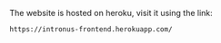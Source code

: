 The website is hosted on heroku, visit it using the link:

```
https://intronus-frontend.herokuapp.com/
```
